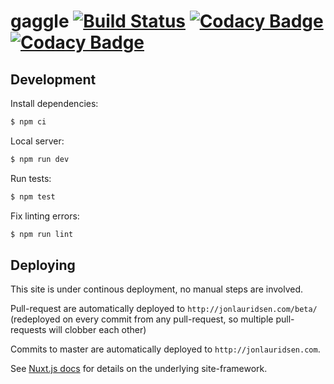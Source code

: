 # gaggle [![Build Status](https://travis-ci.org/gaggle/gaggle.svg?branch=master)](https://travis-ci.org/gaggle/gaggle) [![Codacy Badge](https://api.codacy.com/project/badge/Grade/bf677b3778a14823b77ae7f68c485616)](https://www.codacy.com/app/gaggle/gaggle?utm_source=github.com&amp;utm_medium=referral&amp;utm_content=gaggle/gaggle&amp;utm_campaign=Badge_Grade) [![Codacy Badge](https://api.codacy.com/project/badge/Coverage/bf677b3778a14823b77ae7f68c485616)](https://www.codacy.com/app/gaggle/gaggle?utm_source=github.com&amp;utm_medium=referral&amp;utm_content=gaggle/gaggle&amp;utm_campaign=Badge_Coverage)

## Development
Install dependencies:
```bash
$ npm ci
```

Local server:
``` bash
$ npm run dev
```

Run tests:
``` bash
$ npm test
```

Fix linting errors:
``` bash
$ npm run lint
```

## Deploying
This site is under continous deployment, no manual steps are involved.

Pull-request are automatically deployed to `http://jonlauridsen.com/beta/`
(redeployed on every commit from any pull-request, so multiple pull-requests will clobber each other)

Commits to master are automatically deployed to `http://jonlauridsen.com`.

See [Nuxt.js docs](https://nuxtjs.org) for details on the underlying site-framework.
